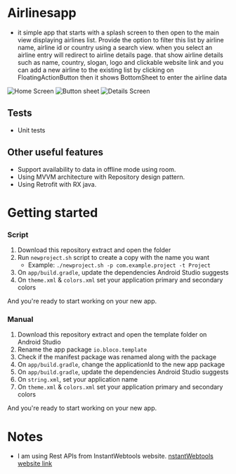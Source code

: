 # Airlinesapp
- it simple app that starts with a splash screen to then open to the main view displaying
airlines list. Provide the option to filter this list by airline name, airline id or country
using a search view.
when you select an airline entry will redirect to airline details page.
that show airline details such as name, country, slogan, logo and
clickable website link
and you can add a new airline to the existing list by clicking on FloatingActionButton 
then it shows BottomSheet to enter the airline data

 <img src="https://firebasestorage.googleapis.com/v0/b/yumm-f3ed2.appspot.com/o/WhatsApp%20Image%202021-06-17%20at%207.04.41%20PM%20(3).jpeg?alt=media&token=21a1ace2-30ce-4926-ac27-af2e087d7cc1" alt="Home Screen"/>
 
 <img src="https://firebasestorage.googleapis.com/v0/b/yumm-f3ed2.appspot.com/o/WhatsApp%20Image%202021-06-17%20at%207.04.41%20PM%20(2).jpeg?alt=media&token=8cc420df-2f1f-49c2-8c99-c2e4f06c02f7" alt="Button sheet"/>
 
 <img src="https://firebasestorage.googleapis.com/v0/b/yumm-f3ed2.appspot.com/o/WhatsApp%20Image%202021-06-17%20at%207.04.41%20PM.jpeg?alt=media&token=32768bca-477b-4469-b43d-e0c183b5351a" alt="Details Screen"/>
 
## Tests
- Unit tests
   
## Other useful features
- Support availability to data in offline mode using room.
- Using MVVM architecture with Repository design pattern.
- Using Retrofit with RX java.

# Getting started
### Script 
1. Download this repository extract and open the folder
2. Run `newproject.sh` script to create a copy with the name you want 
    * Example: `./newproject.sh -p com.example.project -t Project` 
3. On `app/build.gradle`, update the dependencies Android Studio suggests
4. On `theme.xml` & `colors.xml` set your application primary and secondary colors 


And you're ready to start working on your new app.

### Manual
1. Download this repository extract and open the template folder on Android Studio
2. Rename the app package `io.bloco.template`
3. Check if the manifest package was renamed along with the package
4. On `app/build.gradle`, change the applicationId to the new app package
5. On `app/build.gradle`, update the dependencies Android Studio suggests
6. On `string.xml`, set your application name
7. On `theme.xml` & `colors.xml` set your application primary and secondary colors 

And you're ready to start working on your new app.

# Notes
- I am using  Rest APIs from InstantWebtools website.
[nstantWebtools website link](https://www.instantwebtools.net/fake-rest-api#read-airlines)

